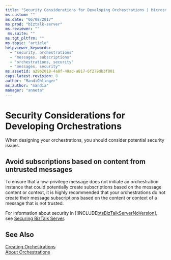 ```yaml
---
title: "Security Considerations for Developing Orchestrations | Microsoft Docs"
ms.custom: ""
ms.date: "06/08/2017"
ms.prod: "biztalk-server"
ms.reviewer: ""
 ms.suite: ""
ms.tgt_pltfrm: ""
ms.topic: "article"
helpviewer_keywords: 
  - "security, orchestrations"
  - "messages, subscriptions"
  - "orchestrations, security"
  - "messages, security"
ms.assetid: a29b2018-4a8f-49ad-a817-6f279db3f801
caps.latest.revision: 8
author: "MandiOhlinger"
ms.author: "mandia"
manager: "anneta"
---
```

# Security Considerations for Developing Orchestrations
When designing your orchestrations, you should consider potential security issues.  
  
## Avoid subscriptions based on content from untrusted messages  
 To ensure that a low-privilege message does not initiate an orchestration instance that could potentially create subscriptions based on the message content or context, it is highly recommended that your orchestrations do not create their message subscriptions based on the content or context of a message that is not trusted.  
  
 For information about security in [!INCLUDE[btsBizTalkServerNoVersion](../includes/btsbiztalkservernoversion-md.md)], see [Securing BizTalk Server](../core/securing-biztalk-server.md).  
  
## See Also  
 [Creating Orchestrations](../core/creating-orchestrations.md)   
 [About Orchestrations](../core/about-orchestrations.md)